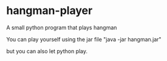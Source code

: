 # hangman-player
A small python program that plays hangman

You can play yourself using the jar file "java -jar hangman.jar"

but you can also let python play.
